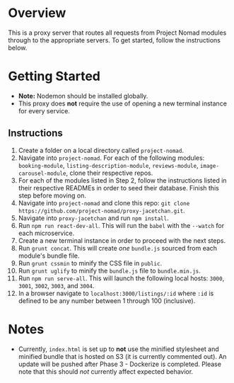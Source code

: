 # Overview

This is a proxy server that routes all requests from Project Nomad modules
through to the appropriate servers. To get started, follow the instructions
below.

# Getting Started
* __Note:__ Nodemon should be installed globally.
* This proxy does __not__ require the use of opening a new terminal instance for every service.

## Instructions
1. Create a folder on a local directory called `project-nomad`.
2. Navigate into `project-nomad`. For each of the following modules: `booking-module`, `listing-description-module`, `reviews-module`, `image-carousel-module`, clone their respective repos.
3. For each of the modules listed in Step 2, follow the instructions listed in their respective READMEs in order to seed their database. Finish this step before moving on.
4. Navigate into `project-nomad` and clone this repo: `git clone https://github.com/project-nomad/proxy-jacetchan.git`.
5. Navigate into `proxy-jacetchan` and run `npm install`.
6. Run `npm run react-dev-all`. This will run the `babel` with the `--watch` for each microservice.
7. Create a new terminal instance in order to proceed with the next steps.
8. Run `grunt concat`. This will create _one_ `bundle.js` sourced from each module's bundle file.
9. Run `grunt cssmin` to minify the CSS file in `public`.
10. Run `grunt uglify` to minify the `bundle.js` file to `bundle.min.js`.
11. Run `npm run serve-all`. This will launch the following local hosts: `3000`, `3001`, `3002`, `3003`, and `3004`.
12. In a browser navigate to `localhost:3000/listings/:id` where `:id` is defined
to be any number between 1 through 100 (inclusive).

# Notes
* Currently, `index.html` is set up to __not__ use the minified stylesheet and minified bundle that is hosted on S3 (it is currently commented out). An update will be pushed after Phase 3 - Dockerize is completed. Please note that this should _not_ currently affect expected behavior.
